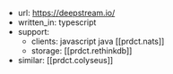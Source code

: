 
- url: https://deepstream.io/
- written_in: typescript
- support: 
  - clients: javascript java [[prdct.nats]]
  - storage: [[prdct.rethinkdb]]
- similar: [[prdct.colyseus]]